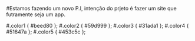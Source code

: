 #Estamos fazendo um novo P.I, intenção do prjeto é fazer um site que futramente seja um app.

#.color1 { #beed80 };
#.color2 { #59d999 };
#.color3 { #31ada1 };
#.color4 { #51647a };
#.color5 { #453c5c };
